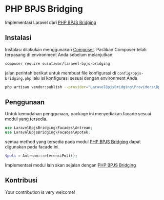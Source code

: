 # PHP BPJS Bridging

Implementasi Laravel dari [PHP BPJS Bridging](https://github.com/SusuTawar/php-bpjs-bridging)

## Instalasi

Instalasi dilakukan menggunakan [Composer](https://getcomposer.org/). Pastikan Composer telah terpasang di environment Anda sebelum melanjutkan.

```bash
composer require susutawar/laravel-bpjs-bridging
```

jalan perintah berikut untuk membuat file konfigurasi di `config/bpjs-bridging.php`
lalu isi konfigurasi sesuai dengan environment Anda.

```bash
php artisan vendor:publish --provider="LaravelBpjsBridging\Providers\BpjsBridgingServiceProvider"
```

## Penggunaan

Untuk kemudahan penggunaan, package ini menyediakan facade sesuai modul yang tersedia.

```php
use LaravelBpjsBridging\Facades\Antrean;
use LaravelBpjsBridging\Facades\Apotek;
```

semua method yang tersedia pada modul [PHP BPJS Bridging](https://github.com/SusuTawar/php-bpjs-bridging) dapat digunakan pada facade ini.

```php
$poli = Antrean::referensiPoli();
```

Implementasi modul lain akan sejalan dengan [PHP BPJS Bridging](https://github.com/SusuTawar/php-bpjs-bridging)

## Kontribusi

Your contribution is very welcome!

